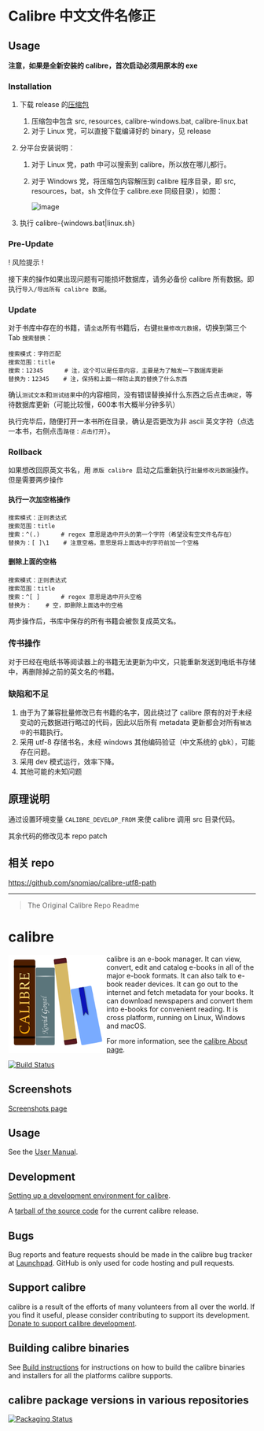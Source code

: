 # Calibre 中文文件名修正

## Usage

**注意，如果是全新安装的 calibre，首次启动必须用原本的 exe**

### Installation

1. 下载 release 的[压缩包](https://github.com/kurikomoe/calibre-utf8-path/releases/latest)
   1. 压缩包中包含 src, resources, calibre-windows.bat, calibre-linux.bat
   2. 对于 Linux 党，可以直接下载编译好的 binary，见 release
2. 分平台安装说明：
   1. 对于 Linux 党，path 中可以搜索到 calibre，所以放在哪儿都行。
   2. 对于 Windows 党，将压缩包内容解压到 calibre 程序目录，即 src, resources，bat，sh 文件位于 calibre.exe 同级目录），如图：
   
       <img width="473" alt="image" src="https://user-images.githubusercontent.com/31176859/210058802-3126372a-8175-49cb-897a-ea85fa4a0dd2.png">
       
3. 执行 calibre-{windows.bat|linux.sh}

### Pre-Update
! 风险提示 !

接下来的操作如果出现问题有可能损坏数据库，请务必备份 calibre 所有数据。即执行`导入/导出所有 calibre 数据`。

### Update

对于书库中存在的书籍，请`全选`所有书籍后，右键`批量修改元数据`，切换到第三个 Tab `搜索替换`：
```
搜索模式：字符匹配
搜索范围：title
搜索：12345      # 注，这个可以是任意内容，主要是为了触发一下数据库更新
替换为：12345    # 注，保持和上面一样防止真的替换了什么东西
```
确认`测试文本`和`测试结果`中的内容相同，没有错误替换掉什么东西之后点击`确定`，等待数据库更新（可能比较慢，600本书大概半分钟多叭）

执行完毕后，随便打开一本书所在目录，确认是否更改为非 ascii 英文字符（点选一本书，右侧点击`路径：点击打开`）。

### Rollback

如果想改回原英文书名，用 `原版 calibre `启动之后重新执行`批量修改元数据`操作。但是需要两步操作
#### 执行一次加空格操作
```
搜索模式：正则表达式
搜索范围：title
搜索：^(.)      # regex 意思是选中开头的第一个字符（希望没有空文件名存在）
替换为：[ ]\1    # 注意空格，意思是将上面选中的字符前加一个空格
```
#### 删除上面的空格
```
搜索模式：正则表达式
搜索范围：title
搜索：^[ ]      # regex 意思是选中开头空格
替换为：    # 空，即删除上面选中的空格
```
两步操作后，书库中保存的所有书籍会被恢复成英文名。

### 传书操作

对于已经在电纸书等阅读器上的书籍无法更新为中文，只能重新发送到电纸书存储中，再删除掉之前的英文名的书籍。

### 缺陷和不足

1. 由于为了兼容批量修改已有书籍的名字，因此绕过了 calibre 原有的对于未经变动的元数据进行略过的代码，因此以后所有 metadata 更新都会对所有`被选中`的书籍执行。
2. 采用 utf-8 存储书名，未经 windows 其他编码验证（中文系统的 gbk），可能存在问题。
3. 采用 dev 模式运行，效率下降。
4. 其他可能的未知问题

## 原理说明

通过设置环境变量 `CALIBRE_DEVELOP_FROM` 来使 calibre 调用 src 目录代码。

其余代码的修改见本 repo patch

## 相关 repo

https://github.com/snomiao/calibre-utf8-path

------------------------------------------
> The Original Calibre Repo Readme
# calibre

<img align="left" src="https://raw.githubusercontent.com/kovidgoyal/calibre/master/resources/images/lt.png" height="200" width="200"/>

calibre is an e-book manager. It can view, convert, edit and catalog e-books 
in all of the major e-book formats. It can also talk to e-book reader 
devices. It can go out to the internet and fetch metadata for your books. 
It can download newspapers and convert them into e-books for convenient 
reading. It is cross platform, running on Linux, Windows and macOS.

For more information, see the [calibre About page](https://calibre-ebook.com/about).

[![Build Status](https://github.com/kovidgoyal/calibre/workflows/CI/badge.svg)](https://github.com/kovidgoyal/calibre/actions?query=workflow%3ACI)

## Screenshots  

[Screenshots page](https://calibre-ebook.com/demo)

## Usage

See the [User Manual](https://manual.calibre-ebook.com).

## Development

[Setting up a development environment for calibre](https://manual.calibre-ebook.com/develop.html).

A [tarball of the source code](https://calibre-ebook.com/dist/src) for the 
current calibre release.

## Bugs

Bug reports and feature requests should be made in the calibre bug tracker at [Launchpad](https://bugs.launchpad.net/calibre).
GitHub is only used for code hosting and pull requests.

## Support calibre

calibre is a result of the efforts of many volunteers from all over the world.
If you find it useful, please consider contributing to support its development.
[Donate to support calibre development](https://calibre-ebook.com/donate).

## Building calibre binaries

See [Build instructions](bypy/README.rst) for instructions on how to build the
calibre binaries and installers for all the platforms calibre supports.

## calibre package versions in various repositories

[![Packaging Status](https://repology.org/badge/vertical-allrepos/calibre.svg)](https://repology.org/project/calibre/versions)
